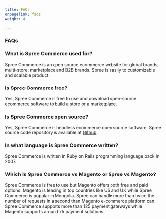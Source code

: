 ```yaml
---
title: FAQs
onpagelink: faqs
weight: 4

---
```


### **FAQs**

### What is Spree Commerce used for?
Spree Commerce is an open source ecommerce website for global brands, multi-store, marketplace and B2B brands. Spree is easily to customizable and scalable product.
### Is Spree Commerce free?
Yes, Spree Commerce is free to use and download open-source ecommerce software to build a store or a marketplace. 
### Is Spree Commerce open source?
Yes, Spree Commerce is headless ecommerce open source software. Spree source code repository is available at [Github](https://github.com/spree/spree).
### In what language is Spree Commerce written?
Spree Commerce is written in Ruby on Rails programming language back in 2007.
### Which Is Spree Commerce vs Magento or Spree vs Magento?
Spree Commerce is free to use but Magento offers both free and paid options. Magento is leading in top countries like US and UK while Spree Commerce is popular in Mongolia. Spree can handle more than twice the number of requests in a second than Magento e-commerce platform can. Spree Commerce supports more than 125 payment gateways while Magento supports around 75 payment solutions.